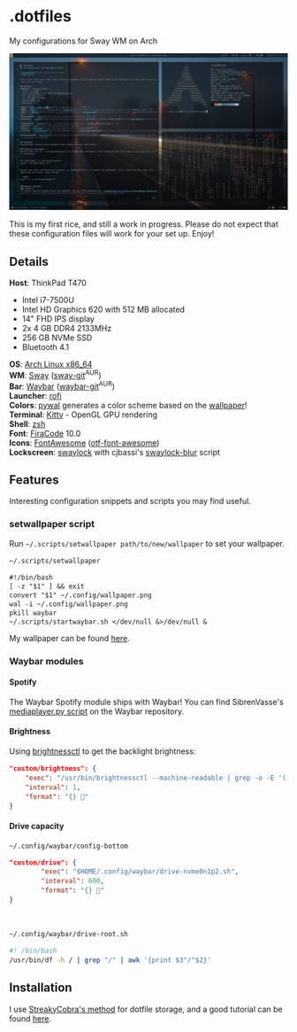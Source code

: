# .dotfiles
My configurations for Sway WM on Arch

![Screenshot](screenshot.png?raw=true)

This is my first rice, and still a work in progress. Please do not expect that these configuration files will work for your set up. Enjoy!

## Details
**Host**: ThinkPad T470
* Intel i7-7500U
* Intel HD Graphics 620 with 512 MB allocated
* 14" FHD IPS display
* 2x 4 GB DDR4 2133MHz
* 256 GB NVMe SSD
* Bluetooth 4.1

**OS**: [Arch Linux x86_64](https://www.archlinux.org/)<br />
**WM**: [Sway](https://swaywm.org/) ([sway-git](https://aur.archlinux.org/packages/sway-git/)<sup>AUR</sup>)<br />
**Bar**: [Waybar](https://github.com/alexays/waybar) ([waybar-git](https://aur.archlinux.org/packages/waybar-git)<sup>AUR</sup>)<br />
**Launcher**: [rofi](https://github.com/DaveDavenport/rofi)<br />
**Colors**: [pywal](https://github.com/dylanaraps/pywal) generates a color scheme based on the [wallpaper](#setwallpaper-script)!<br />
**Terminal**: [Kitty](https://sw.kovidgoyal.net/kitty/) - OpenGL GPU rendering <br />
**Shell**: [zsh](http://zsh.sourceforge.net/)<br />
**Font**: [FiraCode](https://github.com/tonsky/FiraCode) 10.0<br />
**Icons**: [FontAwesome](https://fontawesome.com/) ([otf-font-awesome](https://www.archlinux.org/packages/community/any/otf-font-awesome/))<br />
**Lockscreen**: [swaylock](https://github.com/swaywm/swaylock) with cjbassi's [swaylock-blur](https://github.com/cjbassi/swaylock-blur) script

## Features
Interesting configuration snippets and scripts you may find useful.

### setwallpaper script
Run `~/.scripts/setwallpaper path/to/new/wallpaper` to set your wallpaper.

```
~/.scripts/setwallpaper
```
```
#!/bin/bash
[ -z "$1" ] && exit
convert "$1" ~/.config/wallpaper.png
wal -i ~/.config/wallpaper.png
pkill waybar
~/.scripts/startwaybar.sh </dev/null &>/dev/null &
```

My wallpaper can be found [here](https://www.deviantart.com/mikkolagerstedt/art/Vision-393388053).

### Waybar modules
#### Spotify
The Waybar Spotify module ships with Waybar! You can find SibrenVasse's [mediaplayer.py script](https://github.com/Alexays/Waybar/blob/master/resources/custom_modules/mediaplayer.py) on the Waybar repository.

#### Brightness 
Using [brightnessctl](https://github.com/Hummer12007/brightnessctl) to get the backlight brightness:

```json
"custom/brightness": {
	"exec": "/usr/bin/brightnessctl --machine-readable | grep -o -E '([0-9]+%)'",
	"interval": 1,
	"format": "{} "
} 
```

#### Drive capacity
```
~/.config/waybar/config-bottom
```
```json
"custom/drive": {
        "exec": "$HOME/.config/waybar/drive-nvme0n1p2.sh",
        "interval": 600,
        "format": "{} "
}
```
<br />

```
~/.config/waybar/drive-root.sh
```
```bash
#! /bin/bash
/usr/bin/df -h / | grep "/" | awk '{print $3"/"$2}'
```

## Installation
I use [StreakyCobra's method](https://news.ycombinator.com/item?id=11071754) for dotfile storage, and a good tutorial can be found [here](https://developer.atlassian.com/blog/2016/02/best-way-to-store-dotfiles-git-bare-repo).
